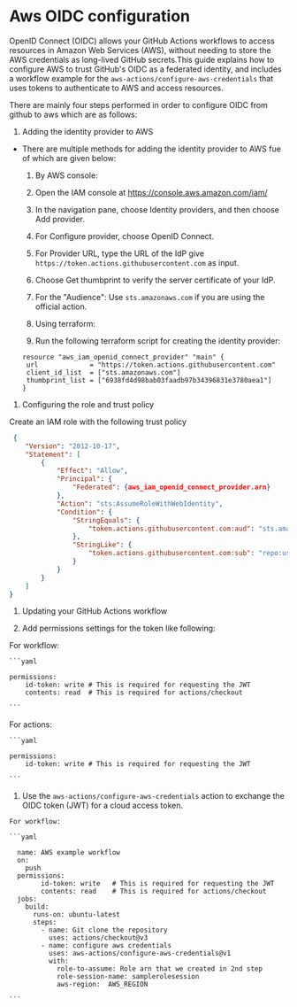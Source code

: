 # Aws OIDC configuration

OpenID Connect (OIDC) allows your GitHub Actions workflows to access resources in Amazon Web Services (AWS), without needing to store the AWS credentials as long-lived GitHub secrets.This guide explains how to configure AWS to trust GitHub's OIDC as a federated identity, and includes a workflow example for the `aws-actions/configure-aws-credentials` that uses tokens to authenticate to AWS and access resources.

There are mainly four steps performed in order to configure OIDC from github to aws which are as follows:

1. Adding the identity provider to AWS

* There are multiple methods for adding the identity provider to AWS fue of which are given below:

  1. By AWS console:
    
    1. Open the IAM console at https://console.aws.amazon.com/iam/
    1. In the navigation pane, choose Identity providers, and then choose Add provider.
    1. For Configure provider, choose OpenID Connect.
    1. For Provider URL, type the URL of the IdP give `https://token.actions.githubusercontent.com` as input.
    1. Choose Get thumbprint to verify the server certificate of your IdP.
    1. For the "Audience": Use `sts.amazonaws.com` if you are using the official action.

  1. Using terraform:

    1. Run the following terraform script for creating the identity provider:
      

      resource "aws_iam_openid_connect_provider" "main" {
       url             = "https://token.actions.githubusercontent.com"
       client_id_list  = ["sts.amazonaws.com"]
       thumbprint_list = ["6938fd4d98bab03faadb97b34396831e3780aea1"]
      }


1. Configuring the role and trust policy

Create an IAM role with the following trust policy

```json
 {
    "Version": "2012-10-17",
    "Statement": [
        {
            "Effect": "Allow",
            "Principal": {
                "Federated": {aws_iam_openid_connect_provider.arn}
            },
            "Action": "sts:AssumeRoleWithWebIdentity",
            "Condition": {
                "StringEquals": {
                    "token.actions.githubusercontent.com:aud": "sts.amazonaws.com"
                },
                "StringLike": {
                    "token.actions.githubusercontent.com:sub": "repo:userName/repoName:ref:refs/heads/branchName"
                }
            }
        }
    ]
}
```

1. Updating your GitHub Actions workflow
  
  1. Add permissions settings for the token like following:

   For workflow:
    
    ```yaml
    
    permissions:
        id-token: write # This is required for requesting the JWT
        contents: read  # This is required for actions/checkout
    
    ```

   For actions:

    ```yaml

    permissions:
        id-token: write # This is required for requesting the JWT
    
    ```



  1. Use the `aws-actions/configure-aws-credentials` action to exchange the OIDC token (JWT) for a cloud access token.
    
    For workflow:

    ```yaml

      name: AWS example workflow
      on:
        push 
      permissions:
            id-token: write   # This is required for requesting the JWT
            contents: read    # This is required for actions/checkout
      jobs:
        build:
          runs-on: ubuntu-latest
          steps:
            - name: Git clone the repository
              uses: actions/checkout@v3
            - name: configure aws credentials
              uses: aws-actions/configure-aws-credentials@v1
              with:
                role-to-assume: Role arn that we created in 2nd step
                role-session-name: samplerolesession
                aws-region:  AWS_REGION
    
    ```